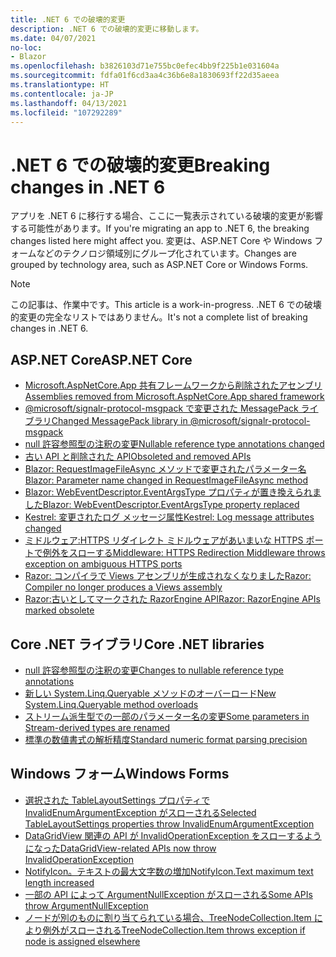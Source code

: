 ```yaml
---
title: .NET 6 での破壊的変更
description: .NET 6 での破壊的変更に移動します。
ms.date: 04/07/2021
no-loc:
- Blazor
ms.openlocfilehash: b3826103d71e755bc0efec4bb9f225b1e031604a
ms.sourcegitcommit: fdfa01f6cd3aa4c36b6e8a1830693ff22d35aeea
ms.translationtype: HT
ms.contentlocale: ja-JP
ms.lasthandoff: 04/13/2021
ms.locfileid: "107292289"
---
```

# <a name="breaking-changes-in-net-6"></a><span data-ttu-id="7dab2-103">.NET 6 での破壊的変更</span><span class="sxs-lookup"><span data-stu-id="7dab2-103">Breaking changes in .NET 6</span></span>

<span data-ttu-id="7dab2-104">アプリを .NET 6 に移行する場合、ここに一覧表示されている破壊的変更が影響する可能性があります。</span><span class="sxs-lookup"><span data-stu-id="7dab2-104">If you're migrating an app to .NET 6, the breaking changes listed here might affect you.</span></span> <span data-ttu-id="7dab2-105">変更は、ASP.NET Core や Windows フォームなどのテクノロジ領域別にグループ化されています。</span><span class="sxs-lookup"><span data-stu-id="7dab2-105">Changes are grouped by technology area, such as ASP.NET Core or Windows Forms.</span></span>

> [!NOTE]
> <span data-ttu-id="7dab2-106">この記事は、作業中です。</span><span class="sxs-lookup"><span data-stu-id="7dab2-106">This article is a work-in-progress.</span></span> <span data-ttu-id="7dab2-107">.NET 6 での破壊的変更の完全なリストではありません。</span><span class="sxs-lookup"><span data-stu-id="7dab2-107">It's not a complete list of breaking changes in .NET 6.</span></span>

## <a name="aspnet-core"></a><span data-ttu-id="7dab2-108">ASP.NET Core</span><span class="sxs-lookup"><span data-stu-id="7dab2-108">ASP.NET Core</span></span>

- [<span data-ttu-id="7dab2-109">Microsoft.AspNetCore.App 共有フレームワークから削除されたアセンブリ</span><span class="sxs-lookup"><span data-stu-id="7dab2-109">Assemblies removed from Microsoft.AspNetCore.App shared framework</span></span>](aspnet-core/6.0/assemblies-removed-from-shared-framework.md)
- [<span data-ttu-id="7dab2-110">@microsoft/signalr-protocol-msgpack で変更された MessagePack ライブラリ</span><span class="sxs-lookup"><span data-stu-id="7dab2-110">Changed MessagePack library in @microsoft/signalr-protocol-msgpack</span></span>](aspnet-core/6.0/messagepack-library-change.md)
- [<span data-ttu-id="7dab2-111">null 許容参照型の注釈の変更</span><span class="sxs-lookup"><span data-stu-id="7dab2-111">Nullable reference type annotations changed</span></span>](aspnet-core/6.0/nullable-reference-type-annotations-changed.md)
- [<span data-ttu-id="7dab2-112">古い API と削除された API</span><span class="sxs-lookup"><span data-stu-id="7dab2-112">Obsoleted and removed APIs</span></span>](aspnet-core/6.0/obsolete-removed-apis.md)
- [<span data-ttu-id="7dab2-113">Blazor: RequestImageFileAsync メソッドで変更されたパラメーター名</span><span class="sxs-lookup"><span data-stu-id="7dab2-113">Blazor: Parameter name changed in RequestImageFileAsync method</span></span>](aspnet-core/6.0/blazor-parameter-name-changed-in-method.md)
- [<span data-ttu-id="7dab2-114">Blazor: WebEventDescriptor.EventArgsType プロパティが置き換えられました</span><span class="sxs-lookup"><span data-stu-id="7dab2-114">Blazor: WebEventDescriptor.EventArgsType property replaced</span></span>](aspnet-core/6.0/blazor-eventargstype-property-replaced.md)
- [<span data-ttu-id="7dab2-115">Kestrel: 変更されたログ メッセージ属性</span><span class="sxs-lookup"><span data-stu-id="7dab2-115">Kestrel: Log message attributes changed</span></span>](aspnet-core/6.0/kestrel-log-message-attributes-changed.md)
- [<span data-ttu-id="7dab2-116">ミドルウェア:HTTPS リダイレクト ミドルウェアがあいまいな HTTPS ポートで例外をスローする</span><span class="sxs-lookup"><span data-stu-id="7dab2-116">Middleware: HTTPS Redirection Middleware throws exception on ambiguous HTTPS ports</span></span>](aspnet-core/6.0/middleware-ambiguous-https-ports-exception.md)
- [<span data-ttu-id="7dab2-117">Razor: コンパイラで Views アセンブリが生成されなくなりました</span><span class="sxs-lookup"><span data-stu-id="7dab2-117">Razor: Compiler no longer produces a Views assembly</span></span>](aspnet-core/6.0/razor-compiler-doesnt-produce-views-assembly.md)
- [<span data-ttu-id="7dab2-118">Razor:古いとしてマークされた RazorEngine API</span><span class="sxs-lookup"><span data-stu-id="7dab2-118">Razor: RazorEngine APIs marked obsolete</span></span>](aspnet-core/6.0/razor-engine-apis-obsolete.md)

## <a name="core-net-libraries"></a><span data-ttu-id="7dab2-119">Core .NET ライブラリ</span><span class="sxs-lookup"><span data-stu-id="7dab2-119">Core .NET libraries</span></span>

- [<span data-ttu-id="7dab2-120">null 許容参照型の注釈の変更</span><span class="sxs-lookup"><span data-stu-id="7dab2-120">Changes to nullable reference type annotations</span></span>](core-libraries/6.0/nullable-ref-type-annotation-changes.md)
- [<span data-ttu-id="7dab2-121">新しい System.Linq.Queryable メソッドのオーバーロード</span><span class="sxs-lookup"><span data-stu-id="7dab2-121">New System.Linq.Queryable method overloads</span></span>](core-libraries/6.0/additional-linq-queryable-method-overloads.md)
- [<span data-ttu-id="7dab2-122">ストリーム派生型での一部のパラメーター名の変更</span><span class="sxs-lookup"><span data-stu-id="7dab2-122">Some parameters in Stream-derived types are renamed</span></span>](core-libraries/6.0/parameters-renamed-on-stream-derived-types.md)
- [<span data-ttu-id="7dab2-123">標準の数値書式の解析精度</span><span class="sxs-lookup"><span data-stu-id="7dab2-123">Standard numeric format parsing precision</span></span>](core-libraries/6.0/numeric-format-parsing-handles-higher-precision.md)

## <a name="windows-forms"></a><span data-ttu-id="7dab2-124">Windows フォーム</span><span class="sxs-lookup"><span data-stu-id="7dab2-124">Windows Forms</span></span>

- [<span data-ttu-id="7dab2-125">選択された TableLayoutSettings プロパティで InvalidEnumArgumentException がスローされる</span><span class="sxs-lookup"><span data-stu-id="7dab2-125">Selected TableLayoutSettings properties throw InvalidEnumArgumentException</span></span>](windows-forms/6.0/tablelayoutsettings-apis-throw-invalidenumargumentexception.md)
- [<span data-ttu-id="7dab2-126">DataGridView 関連の API が InvalidOperationException をスローするようになった</span><span class="sxs-lookup"><span data-stu-id="7dab2-126">DataGridView-related APIs now throw InvalidOperationException</span></span>](windows-forms/6.0/null-owner-causes-invalidoperationexception.md)
- [<span data-ttu-id="7dab2-127">NotifyIcon。テキストの最大文字数の増加</span><span class="sxs-lookup"><span data-stu-id="7dab2-127">NotifyIcon.Text maximum text length increased</span></span>](windows-forms/6.0/notifyicon-text-max-text-length-increased.md)
- [<span data-ttu-id="7dab2-128">一部の API によって ArgumentNullException がスローされる</span><span class="sxs-lookup"><span data-stu-id="7dab2-128">Some APIs throw ArgumentNullException</span></span>](windows-forms/6.0/apis-throw-argumentnullexception.md)
- [<span data-ttu-id="7dab2-129">ノードが別のものに割り当てられている場合、TreeNodeCollection.Item により例外がスローされる</span><span class="sxs-lookup"><span data-stu-id="7dab2-129">TreeNodeCollection.Item throws exception if node is assigned elsewhere</span></span>](windows-forms/6.0/treenodecollection-item-throws-argumentexception.md)
